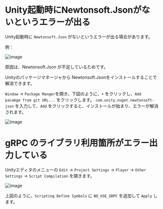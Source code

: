 # Unity起動時にNewtonsoft.Jsonがないというエラーが出る

Unity起動時に `Newtonsoft.Json` がないというエラーが出る場合があります。

例：

![image](https://github.com/toppers/hakoniwa-document/assets/164193/4ef5c6ed-d5a7-4455-9e1f-c91cd38974f1)


原因は、Newtonsoft.Json が不足しているためです。 

Unityのパッケージマネージャから Newtonsoft.Jsonをインストールすることで解消できます。

`Window` -> `Package Manger`を開き、下図のように、`+` をクリックし、`Add pacakge from git URL...` をクリックします。
`com.unity.nuget.newtonsoft-json` を入力して、`Add` をクリックすると、インストールが始まり、エラーが解消されます。

![image](https://github.com/toppers/hakoniwa-document/assets/164193/2abb0ddc-c5ce-4e63-9288-98615ff92ed6)

# gRPC のライブラリ利用箇所がエラー出力している


Unityエディタのメニューの `Edit` -> `Project Settings` -> `Player` -> `Other Settings` -> `Script Compilation` を開きます。

![image](https://github.com/toppers/hakoniwa-document/assets/164193/6c657358-a798-41e8-8ea4-460d5c5fb73e)


上図のように、`Scripting Define Symbols` に `NO_USE_GRPC` を追加して `Apply` します。
